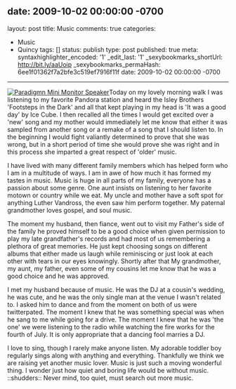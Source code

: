 date: 2009-10-02 00:00:00 -0700
---
layout: post
title: Music
comments: true
categories:
- Music
- Quincy
tags: []
status: publish
type: post
published: true
meta:
  syntaxhighlighter_encoded: '1'
  _edit_last: '1'
  _sexybookmarks_shortUrl: http://bit.ly/aaUoip
  _sexybookmarks_permaHash: 6ee1f01362f7a2bfe3c519ef7916f11f
date: 2009-10-02 00:00:00 -0700
---
<p><a href="http://www.flickr.com/photos/rgeyer/3075892157/" target="_blank"><img src="http://farm4.static.flickr.com/3138/3075892157_40c4001af8.jpg" alt="Paradigmn Mini Monitor Speaker" class="alignright"/></a>Today on my lovely morning walk I was listening to my favorite Pandora station and heard the Isley Brothers 'Footsteps in the Dark' and all that kept playing in my head is 'It was a good day' by Ice Cube.  I then recalled all the times I would get excited over a 'new' song and my mother would immediately let me know that either it was sampled from another song or a remake of a song that I should listen to.  In the beginning I would fight valiantly determined to prove that she was wrong, but in a short period of time she would prove she was right and in this process she imparted a great respect of 'older' music.</p>

<p>I have lived with many different family members which has helped form who I am in a multitude of ways.  I am in awe of how much it has formed my tastes in music.  Music is huge in all parts of my family, everyone has a passion about some genre.  One aunt insists on listening to her favorite motown or country while we eat.  My uncle and mother have a soft spot for anything Luther Vandross, the even saw him perform together.  My paternal grandmother loves gospel, and soul music.</p>

<p>The moment my husband, then fiance, went out to visit my Father's side of the family he proved himself to be a good choice when given permission to play my late grandfather's records and had most of us remembering a plethora of great memories.  He just kept choosing songs on different albums that either made us laugh while reminiscing or just look at each other with tears in our eyes knowingly.  Shortly after that My grandmother, my aunt, my father, even some of my cousins let me know that he was a good choice and he was approved.</p>

<p>I met my husband because of music.  He was the DJ at a cousin's wedding, he was cute, and he was the only single man at the venue I wasn't related to.  I asked him to dance and from the moment on both of us were twitterpated.  The moment I knew that he was something special was when he sang to me while going for a drive.  The moment I knew that he was 'the one' we were listening to the radio while watching the fire works for the fourth of July.  It is only appropriate that a dancing fool marries a DJ.</p>

<p>I love to sing, though I rarely make anyone listen.  My adorable toddler boy regularly sings along with anything and everything.  Thankfully we think we are raising yet another music lover.  Music is just such a moving wonderful thing.  I wonder just how quiet and boring life would be without music. ::shudders::  Never mind, too quiet, must search out more music.</p>

